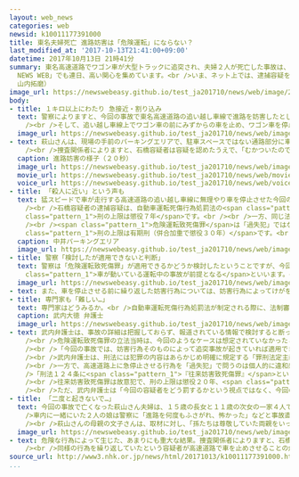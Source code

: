 ```yaml
---
layout: web_news
categories: web
newsid: k10011177391000
title: 東名夫婦死亡 進路妨害は「危険運転」にならない？
last_modified_at: '2017-10-13T21:41:00+09:00'
datetime: 2017年10月13日 21時41分
summary: 東名高速道路でワゴン車が大型トラックに追突され、夫婦２人が死亡した事故は、高速上で進路を妨害され、車を無理やり停止させられるという特異な事故の形態から、この「NHK
  NEWS WEB」でも連日、高い関心を集めています。<br />いま、ネット上では、逮捕容疑をめぐって異論が相次いでいます。警察の見解や専門家の意見を紹介しながら、今回の事故をどう受け止めたらよいのか考えてみます。（横浜放送局記者
  山内拓磨）
image_url: https://newswebeasy.github.io/test_ja201710/news/web/image/2017/10/13/K10011177391_1710131934_1710131941_01_02.jpg
body:
- title: １キロ以上にわたり 急接近・割り込み
  text: 警察によりますと、今回の事故で東名高速道路の追い越し車線で進路を妨害したとして逮捕された福岡県中間市のアルバイト、石橋和歩容疑者（２５）は事故が起きるまで１キロ以上、１分半にわたり、加速や減速を繰り返しながらワゴン車に極端に接近したり、前に割り込んだりして進行を妨げていた疑いがあるということです。<br
    /><br />そして、追い越し車線上でワゴン車の前にみずからの車を止め、ワゴン車を停止させます。そのわずか３分後、後続の大型トラックがワゴン車に突っ込み、萩山嘉久さん（４５）と妻の友香さん（３９）が亡くなり、２人の娘もけがをしました。
  image_url: https://newswebeasy.github.io/test_ja201710/news/web/image/2017/10/13/K10011177391_1710131934_1710131941_01_03.jpg
- text: 萩山さんは、現場の手前のパーキングエリアで、駐車スペースではない通路部分に車をとめていた石橋容疑者に対し、通行の妨げになると抗議していたことがわかっています。その後、石橋容疑者が萩山さんのワゴン車を追いかけ、一連の妨害行為に及んだとみられています。<br
    /><br />捜査関係者によりますと、石橋容疑者は容疑を認めたうえで、「むかついたので車を止めた」などと供述しているということです。
  caption: 進路妨害の様子（２０秒）
  image_url: https://newswebeasy.github.io/test_ja201710/news/web/image/2017/10/13/K10011177391_1710131956_1710132000_01_04.jpg
  movie_url: https://newswebeasy.github.io/test_ja201710/news/web/movie/2017/10/13/k10011177391_201710131956_201710132001.mp4
  voice_url: https://newswebeasy.github.io/test_ja201710/news/web/voice/2017/10/13/k10011177391_201710131956_201710132001.mp3
- title: 「殺人に近い」という声も
  text: 猛スピードで車が走行する高速道路の追い越し車線に無理やり車を停止させた今回の行為。同じパーキングエリアに立ち寄っていたドライバーたちに話を聞いたところ、「常識としてありえない。殺人に近い」という意見も聞かれました。<br
    /><br />石橋容疑者の逮捕容疑は、自動車運転死傷行為処罰法の<span class="pattern_1">「過失運転致死傷罪」</span>。故意ではなく注意が不十分で起こした行為を処罰する「過失犯」で、<span
    class="pattern_1">刑の上限は懲役７年</span>です。<br /><br />一方、同じ法律には「危険運転致死傷罪」もあり、第４号には「人又は車の通行を妨害する目的で、走行中の自動車の直前に進入し、その他通行中の人又は車に著しく接近し、かつ、重大な交通の危険を生じさせる速度で自動車を運転する行為」を罰するという規定があります。<br
    /><br /><span class="pattern_1">危険運転致死傷罪</span>は「過失犯」ではなく「故意犯」で、その分、量刑は重く<span
    class="pattern_1">刑の上限は有期刑（併合加重で懲役３０年）</span>です。<br /><br />今回の行為は、この「危険運転」に該当するのではないか、ネット上では、「どうみても危険運転致死傷！」「これで適用しなかったらいつ使うのか？」など「過失運転致死傷」の逮捕容疑に疑問を投げかける声が相次いでいます。
  caption: 中井パーキングエリア
  image_url: https://newswebeasy.github.io/test_ja201710/news/web/image/2017/10/13/K10011177391_1710131930_1710131941_01_04.jpg
- title: 警察「検討したが適用できないと判断」
  text: 警察は「危険運転致死傷罪」が適用できるかどうか検討したということですが、今回は適用できないと判断したということです。<br /><br />捜査関係者によりますと、「危険運転致死傷罪」は<span
    class="pattern_1">車が動いている運転中の事故が前提となる</span>といいます。<br /><br />今回の事故では、大型トラックが突っ込む前に石橋容疑者が萩山さんのワゴン車の前に車をとめて停止させていて、２台とも止まった状態でした。運転中に起きた事故ではないことから、適用できないと判断したといいます。
  image_url: https://newswebeasy.github.io/test_ja201710/news/web/image/2017/10/13/K10011177391_1710132018_1710132020_01_07.jpg
- text: また、車を停止させる前に繰り返した妨害行為については、妨害行為によってけがをしたり死亡したりしていないことや、大型トラックが突っ込む事故そのものに直結していたとはいえないことから適用できないと判断したとしています。
- title: 専門家も「難しい…」
  text: 専門家はどうみるか。<br />自動車運転死傷行為処罰法が制定される際に、法制審議会の部会のメンバーを務めた武内大徳弁護士に話を聞きました。
  caption: 武内大徳 弁護士
  image_url: https://newswebeasy.github.io/test_ja201710/news/web/image/2017/10/13/K10011177391_1710131955_1710132000_01_07.jpg
- text: 武内弁護士は、事故の詳細は把握しておらず、報道されている情報で検討すると断ったうえで、「やはり危険運転致死傷罪の適用は難しいと思う」と答えました。<br
    /><br />危険運転致死傷罪の立法当時は、今回のようなケースは想定されていなかったといいます。念頭に置かれていたのは、狭い道路で走行中に前に割り込むとか、先行している車が蛇行して後続の車に接触するといったケースだということです。<br
    /><br />「今回の事故では、妨害行為そのものによって追突事故が起きていれば適用できた可能性はあるが、実際は双方の車が停車し、妨害行為はいったんとまっている。これを危険運転致死傷の類型に入れるのは難しいのではないか」<br
    /><br />武内弁護士は、刑法には犯罪の内容はあらかじめ明確に規定する「罪刑法定主義」という大原則があり、危険運転致死傷罪の「外縁」にあると言える今回のような行為まで処罰対象を広げるべきではないと指摘しています。<br
    /><br />一方で、高速道路上に急停止させる行為を「過失犯」で問うのは個人的に違和感を覚えると話します。そのうえで、こんな考えも披露しました。<br /><br
    />「刑法１２４条に<span class="pattern_1">『往来妨害致死傷罪』</span>という規定がある。『陸路、水路又は橋を損壊し、又は閉塞して往来の妨害を生じさせ、人を死傷させる行為』を罰するもの。今回の行為を陸路をふさいで往来を妨害したと考えられないか」<br
    /><br />往来妨害致死傷罪は故意犯で、刑の上限は懲役２０年、<span class="pattern_1">併合加重すれば最高刑は懲役３０年</span>になるといいます。<br
    /><br />ただ、武内弁護士は「今回の容疑者をどう罰するかという視点ではなく、今回の行為がいかに危険なことだったか、車社会のなかでは一歩間違えれば何人もの命が奪われるおそれがあるということを多くの人が考えるべきではないか」と話します。
- title: 「二度と起きないで…」
  text: 今回の事故で亡くなった萩山さん夫婦は、１５歳の長女と１１歳の次女の一家４人で遊園地などで遊んだ家族旅行の帰りに事故に巻き込まれました。<br /><br
    />車内に一緒にいた２人の娘は警察に「進路を何度もふさがれ、怖かった」などと事故直前の状況を詳しく説明し、なぜこんなことが起きてしまったのか解明してほしいと訴えたといいます。<br
    /><br />萩山さんの母親の文子さんは、取材に対し、「孫たちは尊敬していた両親をいっぺんに亡くし、どれだけ悔しいことか。二度と同じようなことが起きない世の中になってほしい」と涙ながらに答えました。
  image_url: https://newswebeasy.github.io/test_ja201710/news/web/image/2017/10/13/K10011177391_1710131955_1710132000_01_08.jpg
- text: 危険な行為によって生じた、あまりにも重大な結果。捜査関係者によりますと、石橋容疑者は以前にも別な場所で車の進路を妨害して停車させ、ドアを繰り返し蹴るなどの行為を起こしていた疑いがあるということです。<br
    /><br />同様の行為を繰り返していたという容疑者が高速道路で車を止めさせることの危険性をどこまで認識していたのか、適用される罪名の議論とともに注視していきたいと思います。
source_url: http://www3.nhk.or.jp/news/html/20171013/k10011177391000.html
...
```


